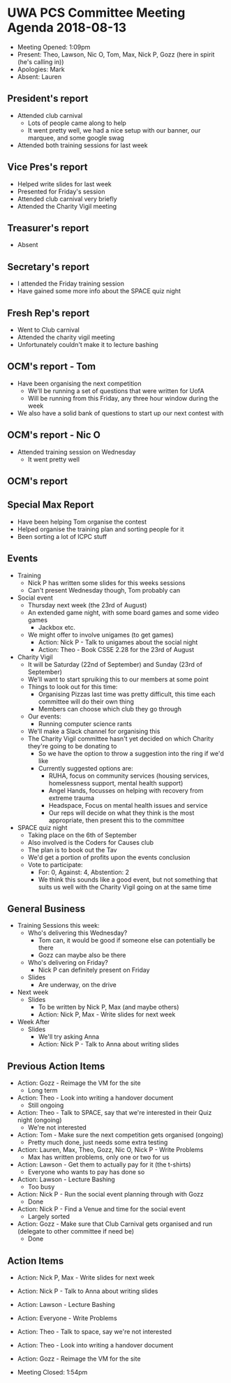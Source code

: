 # UWA PCS Committee Meeting Agenda 2018-08-13
 - Meeting Opened: 1:09pm
 - Present: Theo, Lawson, Nic O, Tom, Max, Nick P, Gozz (here in spirit (he's calling in))
 - Apologies: Mark
 - Absent: Lauren

## President's report
 - Attended club carnival
   - Lots of people came along to help
   - It went pretty well, we had a nice setup with our banner, our marquee, and some google swag
 - Attended both training sessions for last week
## Vice Pres's report
 - Helped write slides for last week
 - Presented for Friday's session
 - Attended club carnival very briefly
 - Attended the Charity Vigil meeting
## Treasurer's report
 - Absent
## Secretary's report
 - I attended the Friday training session
 - Have gained some more info about the SPACE quiz night
## Fresh Rep's report
 - Went to Club carnival
 - Attended the charity vigil meeting
 - Unfortunately couldn't make it to lecture bashing
## OCM's report - Tom
 - Have been organising the next competition
   - We'll be running a set of questions that were written for UofA
   - Will be running from this Friday, any three hour window during the week
 - We also have a solid bank of questions to start up our next contest with
## OCM's report - Nic O
 - Attended training session on Wednesday
   - It went pretty well
## OCM's report
## Special Max Report
 - Have been helping Tom organise the contest
 - Helped organise the training plan and sorting people for it
 - Been sorting a lot of ICPC stuff
## Events
 - Training
   - Nick P has written some slides for this weeks sessions
   - Can't present Wednesday though, Tom probably can
 - Social event
   - Thursday next week (the 23rd of August)
   - An extended game night, with some board games and some video games
     - Jackbox etc.
   - We might offer to involve unigames (to get games)
     - Action: Nick P - Talk to unigames about the social night
     - Action: Theo - Book CSSE 2.28 for the 23rd of August
 - Charity Vigil
   - It will be Saturday (22nd of September) and Sunday (23rd of September)
   - We'll want to start spruiking this to our members at some point
   - Things to look out for this time:
     - Organising Pizzas last time was pretty difficult, this time each committee will do their own thing
     - Members can choose which club they go through
   - Our events:
     - Running computer science rants
   - We'll make a Slack channel for organising this
   - The Charity Vigil committee hasn't yet decided on which Charity they're going to be donating to
     - So we have the option to throw a suggestion into the ring if we'd like
     - Currently suggested options are: 
       - RUHA, focus on community services (housing services, homelessness support, mental health support)
       - Angel Hands, focusses on helping with recovery from extreme trauma
       - Headspace, Focus on mental health issues and service
       - Our reps will decide on what they think is the most appropriate, then present this to the committee
 - SPACE quiz night
   - Taking place on the 6th of September
   - Also involved is the Coders for Causes club
   - The plan is to book out the Tav
   - We'd get a portion of profits upon the events conclusion
   - Vote to participate:
     - For: 0, Against: 4, Abstention: 2
     - We think this sounds like a good event, but not something that suits us well with the Charity Vigil going on at the same time
## General Business
 - Training Sessions this week:
   - Who's delivering this Wednesday?
     - Tom can, it would be good if someone else can potentially be there
     - Gozz can maybe also be there
   - Who's delivering on Friday?
     - Nick P can definitely present on Friday
   - Slides
     - Are underway, on the drive
 - Next week
   - Slides
     - To be written by Nick P, Max (and maybe others)
     - Action: Nick P, Max - Write slides for next week
 - Week After
   - Slides
     - We'll try asking Anna
     - Action: Nick P - Talk to Anna about writing slides
## Previous Action Items
 - Action: Gozz - Reimage the VM for the site
   - Long term
 - Action: Theo - Look into writing a handover document
   - Still ongoing
 - Action: Theo - Talk to SPACE, say that we're interested in their Quiz night (ongoing)
   - We're not interested
 - Action: Tom - Make sure the next competition gets organised (ongoing)
   - Pretty much done, just needs some extra testing
 - Action: Lauren, Max, Theo, Gozz, Nic O, Nick P - Write Problems
   - Max has written problems, only one or two for us
 - Action: Lawson - Get them to actually pay for it (the t-shirts)
   - Everyone who wants to pay has done so
 - Action: Lawson - Lecture Bashing
   - Too busy
 - Action: Nick P - Run the social event planning through with Gozz
   - Done
 - Action: Nick P - Find a Venue and time for the social event
   - Largely sorted
 - Action: Gozz - Make sure that Club Carnival gets organised and run (delegate to other committee if need be)
   - Done
## Action Items 
 - Action: Nick P, Max - Write slides for next week
 - Action: Nick P - Talk to Anna about writing slides
 - Action: Lawson - Lecture Bashing
 - Action: Everyone - Write Problems
 - Action: Theo - Talk to space, say we're not interested
 - Action: Theo - Look into writing a handover document
 - Action: Gozz - Reimage the VM for the site

 - Meeting Closed: 1:54pm
